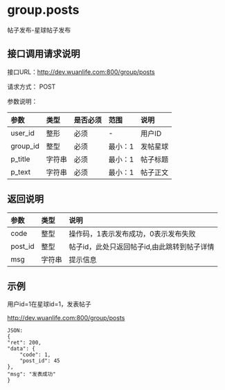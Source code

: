 # group.posts

帖子发布-星球帖子发布

## 接口调用请求说明

接口URL：http://dev.wuanlife.com:800/group/posts

请求方式： POST

参数说明：

|参数|类型|是否必须|范围|说明|
|:--|:--|:--|:--|:--|
|user_id|整形|必须|-|用户ID|
|group_id  | 整型  | 必须   |  最小：1  |  发帖星球|
|p_title | 字符串 |必须   |  最小：1  |   帖子标题|
|p_text  | 字符串| 必须  |  最小：1 |  帖子正文|

## 返回说明

|参数|类型|说明|
|:--|:--|:--|
|code | 整型 | 操作码，1表示发布成功，0表示发布失败|
|post_id|整型|帖子id，此处只返回帖子id,由此跳转到帖子详情|
|msg |  字符串 |提示信息|

## 示例

用户id=1在星球id=1，发表帖子

http://dev.wuanlife.com:800/group/posts

    JSON:
    {
	"ret": 200,
	"data": {
		"code": 1,
		"post_id": 45
	},
	"msg": "发表成功"
    }
